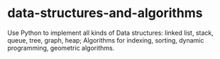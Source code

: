 # data-structures-and-algorithms
Use Python to implement all kinds of Data structures: linked list, stack, queue, tree, graph, heap; Algorithms for indexing, sorting, dynamic programming, geometric algorithms.  
